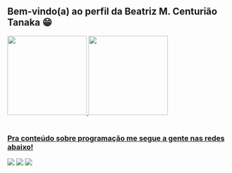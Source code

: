 ## Bem-vindo(a) ao perfil da Beatriz M. Centurião Tanaka 😁

 <div>
   <a href="https://github.com/beatrizmcenturiaotanaka">
   <img height="180em" src="https://github-readme-stats.vercel.app/api?username=beatrizmcenturiaotanaka&show_icons=true&theme=tokyonight&include_all_commits=true&count_private=true"/>
   <img height="180em" src="https://github-readme-stats.vercel.app/api/top-langs/?username=beatrizmcenturiaotanaka&layout=compact&langs_count=6&theme=tokyonight"/>
</div>
    
 
<br>
 
### Pra conteúdo sobre programação me segue a gente nas redes abaixo!
 
<div> 
  <a href="https://instagram.com/biahcenturiao" target="_blank"><img src="https://img.shields.io/badge/-Instagram-%23E4405F?style=for-the-badge&logo=instagram&logoColor=white" target="_blank"></a>
  <a href = "mailto:b.centuriao@gmail.com"><img src="https://img.shields.io/badge/-Gmail-%23333?style=for-the-badge&logo=gmail&logoColor=white" target="_blank"></a>
  <a href="https://www.linkedin.com/in/beatrizmct" target="_blank"><img src="https://img.shields.io/badge/-LinkedIn-%230077B5?style=for-the-badge&logo=linkedin&logoColor=white" target="_blank"></a>
</div>
